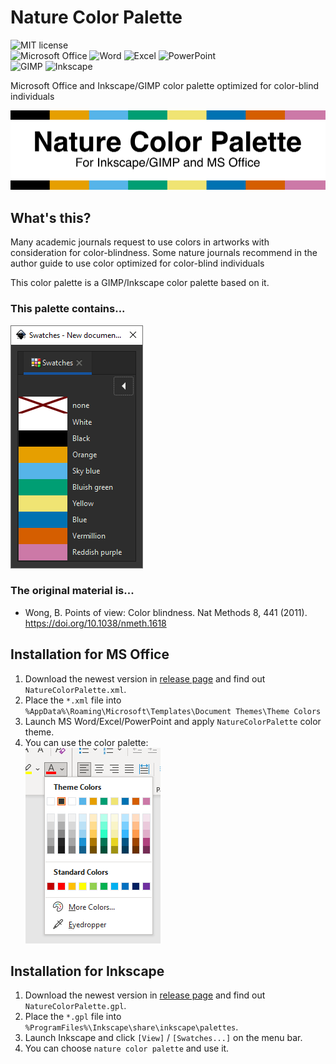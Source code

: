 # Nature Color Palette

![MIT license](https://img.shields.io/github/license/atsuyaw/NatureColorPalette)  
![Microsoft Office](https://img.shields.io/badge/-Microsoft_Office-D83B01.svg?style=flat&logo=MicrosoftOffice) ![Word](https://img.shields.io/badge/-Word-2B579A.svg?style=flat&logo=MicrosoftWord) ![Excel](https://img.shields.io/badge/-Excel-217346.svg?style=flat&logo=MicrosoftExcel) ![PowerPoint](https://img.shields.io/badge/-PowerPoint-B7472A.svg?style=flat&logo=MicrosoftPowerPoint)  
![GIMP](https://img.shields.io/badge/-GIMP-5C5543.svg?style=flat&logo=GIMP) ![Inkscape](https://img.shields.io/badge/-Inkscape-000.svg?style=flat&logo=Inkscape)

Microsoft Office and Inkscape/GIMP color palette optimized for color-blind individuals

![image](./ghMat/banner.png)

## What's this?

Many academic journals request to use colors in artworks with consideration for color-blindness.
Some nature journals recommend in the author guide to use color optimized for color-blind individuals

This color palette is a GIMP/Inkscape color palette based on it.

### This palette contains...

![palette](./ghMat/OpeOnInkscape.png)

### The original material is...

* Wong, B. Points of view: Color blindness. Nat Methods 8, 441 (2011). https://doi.org/10.1038/nmeth.1618

## Installation for MS Office
1. Download the newest version in [release page](https://github.com/atsuyaw/NatureColorPalette/releases) and find out  `NatureColorPalette.xml`.
1. Place the `*.xml` file into `%AppData%\Roaming\Microsoft\Templates\Document Themes\Theme Colors`
1. Launch MS Word/Excel/PowerPoint and apply `NatureColorPalette` color theme.
1. You can use the color palette:  
![palette](./ghMat/OpeOnPpt.png)

## Installation for Inkscape
1. Download the newest version in [release page](https://github.com/atsuyaw/NatureColorPalette/releases) and find out  `NatureColorPalette.gpl`.
1. Place the `*.gpl` file into `%ProgramFiles%\Inkscape\share\inkscape\palettes`.
1. Launch Inkscape and click `[View]` / `[Swatches...]` on the menu bar.
1. You can choose `nature color palette` and use it.
